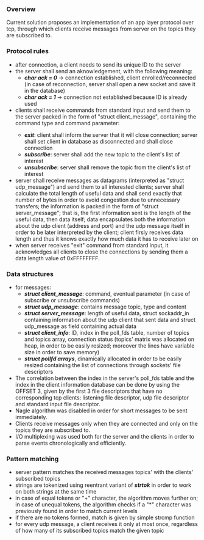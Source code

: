 <h3>Overview</h3>
    Current solution proposes an implementation of an app layer protocol over
tcp, through which clients receive messages from server on the topics they are
subscribed to.

<h3>Protocol rules</h3>
<ul>
<li>after connection, a client needs to send its unique ID to the server</li>
<li>the server shall send an aknowledgement, with the following meaning:
    <ul>
    <li>
    <b><i>char ack = 0</i></b> -> connection established, client enrolled/reconnected (in 
                    case of reconnection, server shall open a new socket and
                    save it in the database)
    </li>
    <li>
    <b><i>char ack = 1 </i></b>-> connection not established because ID is already used
    </li>
    </ul>
</li>
<li>clients shall receive commands from standard input and send them to the
   server packed in the form of "struct client_message", containing the
   command type and command parameter:</li>
    <ul>
    <li><b><i>exit</i></b>: client shall inform the server that it will close connection;
             server shall set client in database as disconnected and shall close
             connection</li>
    <li> <b><i>subscribe</i></b>: server shall add the new topic to the client's list of
                  interest</li>
    <li> <b><i>unsubscribe</i></b>: server shall remove the topic from the client's list of
                    interest</li>
    </ul>
<li> server shall receive messages as datagrams (interpreted as "struct
   udp_message") and send them to all interested clients; server shall 
   calculate the total length of useful data and shall send exactly that number
   of bytes in order to avoid congestion due to unnecessary transfers;
   the information is packed in the form of "struct server_message"; that is,
   the first information sent is the length of the useful data, then data
   itself; data encapsulates both the information about the udp client 
   (address and port) and the udp message itself in order to be later 
   interpreted by the client; client firsly receives data length and thus it
   knows exactly how much data it has to receive later on </li>
<li>when server receives "exit" command from standard input, it acknowledges all
   clients to close the connections by sending them a data length value of 
   0xFFFFFFFF.</li>
</ul>

<h3>Data structures</h3>
<ul>
<li> for messages:
    <ul>
    <li> <b><i>struct client_message</i></b>: command, eventual parameter (in case of subscribe
       or unsubscribe commands) </li>
    <li> <b><i>struct udp_message</i></b>: contains message topic, type and content</li>
    <li> <b><i>struct server_message</i></b>: length of useful data, struct sockaddr_in 
       containing information about the udp client that sent data and struct 
       udp_message as field containing actual data </li>
    <li> <b><i>struct client_info</i></b>: ID, index in the poll_fds table, number of topics and
       topics array, connection status (topics' matrix was allocated on heap, 
       in order to be easily resized; moreover the lines have variable size in
       order to save memory) </li>
    <li> <b><i>struct pollfd arrays</i></b>, dinamically allocated in order to be easily resized
       containing the list of connections through sockets' file descriptors </li>
    </ul>
</li>
    
<li> The correlation between the index in the server's poll_fds table and the
    index in the client information database can be done by using the OFFSET
    3, given by the first 3 file descriptors that have no corresponding tcp
    clients: listening file descriptor, udp file descriptor and standard input
    file descriptor.
</li>
<li>Nagle algorithm was disabled in order for short messages to be sent 
   immediately.
</li>
<li> Clients receive messages only when they are connected and only on the topics
   they are subscribed to.
</li>
<li>I/O multiplexing was used both for the server and the clients in order to 
parse events chronologically and efficiently.
</li>

</ul>

<h3>Pattern matching</h3>
<ul>
<li> server pattern matches the received messages topics' with the clients' 
subscribed topics </li>
<li> strings are tokenized using reentrant variant of <b><i>strtok</i></b> in order to work
   on both strings at the same time </li>
<li> in case of equal tokens or "+" character, the algorithm moves further on;
   in case of unequal tokens, the algorithm checks if a "*" character was 
   previously found in order to match current levels </li>
<li> if there are no tokens formed, match is given by simple strcmp function </li>
<li> for every udp message, a client receives it only at most once, regardless 
   of how many of its subscribed topics match the given topic</li>
</ul>
